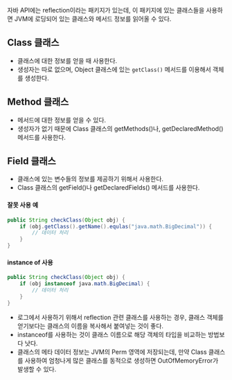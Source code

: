 자바 API에는 reflection이라는 패키지가 있는데, 이 패키지에 있는 클래스들을 사용하면 JVM에 로딩되어 있는 클래스와 메서드 정보를 읽어올 수 있다.

## Class 클래스
- 클래스에 대한 정보를 얻을 때 사용한다.
- 생성자는 따로 없으며, Object 클래스에 있는 `getClass()` 메서드를 이용해서 객체를 생성한다.

## Method 클래스
- 메서드에 대한 정보를 얻을 수 있다.
- 생성자가 없기 때문에 Class 클래스의 getMethods()나, getDeclaredMethod() 메서드를 사용한다.

## Field 클래스
- 클래스에 있는 변수들의 정보를 제공하기 위해서 사용한다.
- Class 클래스의 getField()나 getDeclaredFields() 메서드를 사용한다.


#### 잘못 사용 예
```java
public String checkClass(Object obj) {
    if (obj.getClass().getName().equlas("java.math.BigDecimal")) {
        // 데이터 처리
    }
}
```

#### instance of 사용
```java
public String checkClass(Object obj) {
    if (obj instanceof java.math.BigDecimal) {
        // 데이터 처리
    }
}
```

- 로그에서 사용하기 위해서 reflection 관련 클래스를 사용하는 경우, 클래스 객체를 얻기보다는 클래스의 이름을 복사해서 붙여넣는 것이 좋다.
- instanceof를 사용하는 것이 클래스 이름으로 해당 객체의 타입을 비교하는 방법보다 낫다.
- 클래스의 메타 데이터 정보는 JVM의 Perm 영역에 저장되는데, 만약 Class 클래스를 사용하여 엄청나게 많은 클래스를 동적으로 생성하면 OutOfMemoryError가 발생할 수 있다.
